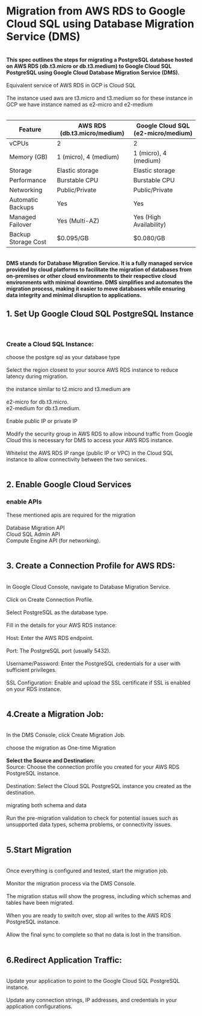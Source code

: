 # Migration from AWS RDS to Google Cloud SQL using Database Migration Service (DMS)
<br>
<b>This spec outlines the steps for migrating a PostgreSQL database hosted on AWS RDS (db.t3.micro or db.t3.medium) to Google Cloud SQL PostgreSQL using Google Cloud Database Migration Service (DMS). </b>
<br>
<br>
Equivalent service of AWS RDS in GCP is Cloud SQL<br>
<br>
The instance used aws are t3.micro and t3.medium so for these instance in GCP we have instance named as e2-micro and e2-medium<br>
<br>

|Feature	          |AWS RDS (db.t3.micro/medium)|	Google Cloud SQL (e2-micro/medium) |
|-------------------|----------------------------|-------------------------------------|
|vCPUs              |	2                          |	2                                  |
|Memory (GB)        |	1 (micro), 4 (medium)	     |1 (micro), 4 (medium)                |
|Storage	          |Elastic storage             |	Elastic storage                    |
|Performance	      |Burstable CPU	             |Burstable CPU                        |
|Networking         |	Public/Private	           |Public/Private                       |
|Automatic Backups  |	Yes                        |	Yes                                |
|Managed Failover   |Yes (Multi-AZ)              |	Yes (High Availability)            |
|Backup Storage Cost| $0.095/GB                  | $0.080/GB                           |
<br>

<b>
DMS stands for Database Migration Service. It is a fully managed service provided by cloud platforms to facilitate the migration of databases from on-premises or other cloud environments to their respective cloud environments with minimal downtime. DMS simplifies and automates the migration process, making it easier to move databases while ensuring data integrity and minimal disruption to applications.</b>

## 1. Set Up Google Cloud SQL PostgreSQL Instance
<br>

### Create a Cloud SQL Instance: <br>
choose the postgre sql as your database type <br>
<br>
Select the region closest to your source AWS RDS instance to reduce latency during migration.<br>
<br>
the instance similar to t2.micro and t3.medium are<br>
<br>
e2-micro for db.t3.micro.<br>
e2-medium for db.t3.medium.<br>
<br>
Enable public IP or private IP<br>
<br>
Modify the security group in AWS RDS to allow inbound traffic from Google Cloud this is necessary for DMS to access your AWS RDS instance.<br>
<br>
Whitelist the AWS RDS IP range (public IP or VPC) in the Cloud SQL instance to allow connectivity between the two services.<br>
<br>
## 2. Enable Google Cloud Services
### enable APIs
These mentioned apis are required for the migration<br>
<br>
Database Migration API<br>
Cloud SQL Admin API<br>
Compute Engine API (for networking).<br>
<br>

## 3. Create a Connection Profile for AWS RDS:
<br>
In Google Cloud Console, navigate to Database Migration Service.<br>
<br>
Click on Create Connection Profile.<br>
<br>
Select PostgreSQL as the database type.<br>
<br>
Fill in the details for your AWS RDS instance:<br>
<br>
Host: Enter the AWS RDS endpoint.<br>
<br>
Port: The PostgreSQL port (usually 5432).<br>
<br>
Username/Password: Enter the PostgreSQL credentials for a user with sufficient privileges.<br>
<br>
SSL Configuration: Enable and upload the SSL certificate if SSL is enabled on your RDS instance.<br>
<br>

## 4.Create a Migration Job:
<br>
In the DMS Console, click Create Migration Job.<br>
<br>
choose the migration as One-time Migration <br>
<br>
<b>Select the Source and Destination:</b>
<br>
Source: Choose the connection profile you created for your AWS RDS PostgreSQL instance.<br>
<br>
Destination: Select the Cloud SQL PostgreSQL instance you created as the destination.<br>
<br>
migrating both schema and data<br>
<br>
Run the pre-migration validation to check for potential issues such as unsupported data types, schema problems, or connectivity issues.<br>
<br>

## 5.Start Migration
<br>
Once everything is configured and tested, start the migration job.<br>
<br>
Monitor the migration process via the DMS Console.<br>
<br>
The migration status will show the progress, including which schemas and tables have been migrated.<br>
<br>
When you are ready to switch over, stop all writes to the AWS RDS PostgreSQL instance.<br>
<br>
Allow the final sync to complete so that no data is lost in the transition.<br>
<br>

## 6.Redirect Application Traffic:
<br>
Update your application to point to the Google Cloud SQL PostgreSQL instance.<br>
<br>
Update any connection strings, IP addresses, and credentials in your application configurations.<br>
<br>





